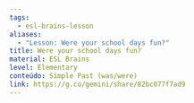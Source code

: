 ```yaml
---
tags:
  - esl-brains-lesson
aliases:
  - "Lesson: Were your school days fun?"
title: Were your school days fun?
material: ESL Brains
level: Elementary
conteúdo: Simple Past (was/were)
link: https://g.co/gemini/share/82bc077f7ad9
---
```

